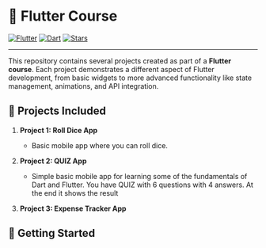 # 📱 Flutter Course

[![Flutter](https://img.shields.io/badge/Flutter-3.0-blue?style=for-the-badge&logo=flutter)](https://flutter.dev/)
[![Dart](https://img.shields.io/badge/Dart-2.18-blue?style=for-the-badge&logo=dart)](https://dart.dev/)
[![Stars](https://img.shields.io/github/stars/iv-kovatchev/flutter-course?style=for-the-badge)](https://github.com/iv-kovatchev/flutter-course/stargazers)

---

This repository contains several projects created as part of a **Flutter course**. Each project demonstrates a different aspect of Flutter development, from basic widgets to more advanced functionality like state management, animations, and API integration.

## 📁 Projects Included

1. **Project 1: Roll Dice App**
   - Basic mobile app where you can roll dice.
   
2. **Project 2: QUIZ App**
   - Simple basic mobile app for learning some of the fundamentals of Dart and Flutter. You have QUIZ with 6 questions with 4 answers. At the end it shows the result
  
3. **Project 3: Expense Tracker App**

## 🚀 Getting Started
